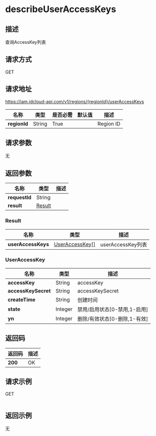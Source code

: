 # describeUserAccessKeys


## 描述
查询AccessKey列表

## 请求方式
GET

## 请求地址
https://iam.jdcloud-api.com/v1/regions/{regionId}/userAccessKeys

|名称|类型|是否必需|默认值|描述|
|---|---|---|---|---|
|**regionId**|String|True||Region ID|

## 请求参数
无


## 返回参数
|名称|类型|描述|
|---|---|---|
|**requestId**|String||
|**result**|[Result](##Result)||


### <a name="Result">Result</a>
|名称|类型|描述|
|---|---|---|
|**userAccessKeys**|[UserAccessKey[]](##UserAccessKey)|userAccessKey列表|
### <a name="UserAccessKey">UserAccessKey</a>
|名称|类型|描述|
|---|---|---|
|**accessKey**|String|accessKey|
|**accessKeySecret**|String|accessKeySecret|
|**createTime**|String|创建时间|
|**state**|Integer|禁用/启用状态[0-禁用,1-启用]|
|**yn**|Integer|删除/有效状态[0-删除,1-有效]|

## 返回码
|返回码|描述|
|---|---|
|**200**|OK|

## 请求示例
GET
```

```

## 返回示例
无
